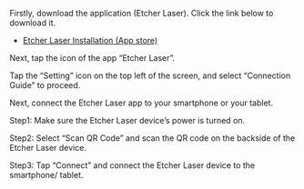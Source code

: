 Firstly, download the application (Etcher Laser). Click the link below to download it.

- [Etcher Laser Installation (App store)](https://www.smartdiys.com)

Next, tap the icon of the app “Etcher Laser”.

Tap the “Setting” icon on the top left of the screen, and select “Connection Guide” to proceed.

Next, connect the Etcher Laser app to your smartphone or your tablet.

Step1: Make sure the Etcher Laser device’s power is turned on.

Step2: Select “Scan QR Code” and scan the QR code on the backside of the Etcher Laser device.

Step3:  Tap “Connect” and connect the Etcher Laser device to the smartphone/ tablet.
